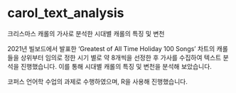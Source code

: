# carol_text_analysis

크리스마스 캐롤의 가사로 분석한  시대별 캐롤의 특징 및 변천 

2021년 빌보드에서 발표한 ‘Greatest of All Time Holiday 100 Songs’ 차트의 캐롤들을 상위부터 임의로 정한 시기 별로 약 8개씩을 선정한 후 가사를 수집하여 텍스트 분석을 진행했습니다. 이를 통해 시대별 캐롤의 특징 및 변천을 분석해 보았습니다.

코퍼스 언어학 수업의 과제로 수행하였으며, R을 사용해 진행했습니다.
